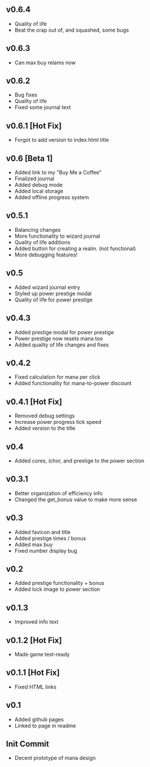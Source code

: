 ## v0.6.4
- Quality of life
- Beat the crap out of, and squashed, some bugs

## v0.6.3
- Can max buy relams now

## v0.6.2
- Bug fixes
- Quality of life
- Fixed some journal text

## v0.6.1 [Hot Fix]
- Forgot to add version to index.html title

## v0.6 [Beta 1]
- Added link to my "Buy Me a Coffee"
- Finalized journal
- Added debug mode
- Added local storage
- Added offline progress system

## v0.5.1
- Balancing changes
- More functionality to wizard journal
- Quality of life additions
- Added button for creating a realm. (not functional)
- More debugging features!

## v0.5
- Added wizard journal entry
- Styled up power prestige modal
- Quality of life for power prestige

## v0.4.3
- Added prestige modal for power prestige
- Power prestige now resets mana too
- Added quality of life changes and fixes

## v0.4.2
- Fixed calculation for mana per click
- Added functionality for mana-to-power discount

## v0.4.1 [Hot Fix] 
- Removed debug settings
- Increase power progress tick speed
- Added version to the title

## v0.4
- Added cores, ichor, and prestige to the power section

## v0.3.1
- Better organization of efficiency info
- Changed the get_bonus value to make more sense

## v0.3
- Added favicon and title
- Added prestige times / bonus
- Added max buy
- Fixed number display bug

## v0.2
- Added prestige functionality + bonus
- Added lock image to power section

## v0.1.3
- Improved info text

## v0.1.2 [Hot Fix]
- Made game test-ready

## v0.1.1 [Hot Fix]
- Fixed HTML links

## v0.1
- Added github pages
- Linked to page in readme

## Init Commit
- Decent prototype of mana design